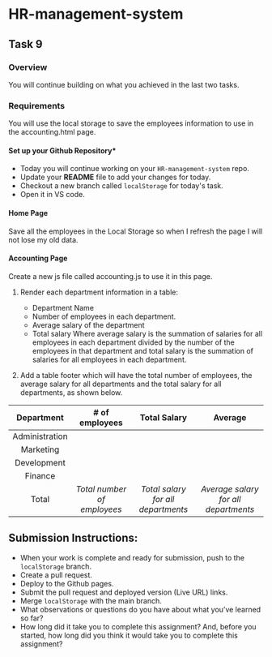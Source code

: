 # HR-management-system

## Task 9

### Overview

You will continue building on what you achieved in the last two tasks.

### Requirements

You will use the local storage to save the employees information to use in the accounting.html page.

#### **Set up your Github Repository\***

- Today you will continue working on your `HR-management-system` repo.
- Update your **README** file to add your changes for today.
- Checkout a new branch called `localStorage` for today's task.
- Open it in VS code.

#### Home Page

Save all the employees in the Local Storage so when I refresh the page I will not lose my old data.

#### Accounting Page

Create a new js file called accounting.js to use it in this page.

1. Render each department information in a table:

   - Department Name
   - Number of employees in each department.
   - Average salary of the department
   - Total salary
     Where average salary is the summation of salaries for all employees in each department divided by the number of the employees in that department and total salary is the summation of salaries for all employees in each department.

2. Add a table footer which will have the total number of employees, the average salary for all departments and the total salary for all departments, as shown below.

|   Department   |       # of employees        |            Total Salary            |               Average                |
| :------------: | :-------------------------: | :--------------------------------: | :----------------------------------: |
| Administration |                             |                                    |                                      |
|   Marketing    |                             |                                    |                                      |
|  Development   |                             |                                    |                                      |
|    Finance     |                             |                                    |                                      |
|     Total      | _Total number of employees_ | _Total salary for all departments_ | _Average salary for all departments_ |

## Submission Instructions:

- When your work is complete and ready for submission, push to the `localStorage` branch.
- Create a pull request.
- Deploy to the Github pages.
- Submit the pull request and deployed version (Live URL) links.
- Merge `localStorage` with the main branch.
- What observations or questions do you have about what you’ve learned so far?
- How long did it take you to complete this assignment? And, before you started, how long did you think it would take you to complete this assignment?
